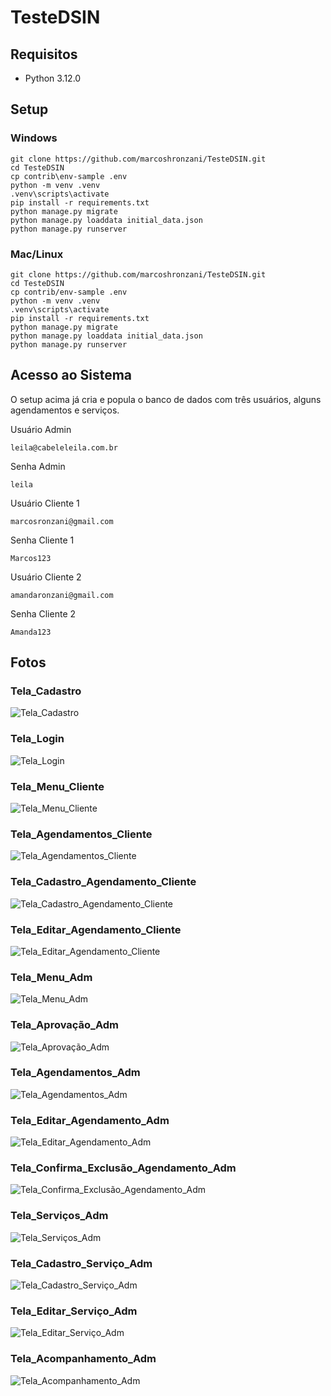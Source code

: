 # TesteDSIN

## Requisitos
- Python 3.12.0

## Setup
### Windows
``` 
git clone https://github.com/marcoshronzani/TesteDSIN.git
cd TesteDSIN
cp contrib\env-sample .env
python -m venv .venv
.venv\scripts\activate
pip install -r requirements.txt
python manage.py migrate
python manage.py loaddata initial_data.json
python manage.py runserver
```
### Mac/Linux
``` 
git clone https://github.com/marcoshronzani/TesteDSIN.git
cd TesteDSIN
cp contrib/env-sample .env
python -m venv .venv
.venv\scripts\activate
pip install -r requirements.txt
python manage.py migrate
python manage.py loaddata initial_data.json
python manage.py runserver
```
## Acesso ao Sistema

O setup acima já cria e popula o banco de dados com três usuários, alguns agendamentos e serviços.

Usuário Admin
````
leila@cabeleleila.com.br
````
Senha Admin
````
leila
````

Usuário Cliente 1
````
marcosronzani@gmail.com
````
Senha Cliente 1
````
Marcos123
````

Usuário Cliente 2
````
amandaronzani@gmail.com
````
Senha Cliente 2
````
Amanda123
````

## Fotos
### Tela_Cadastro
![Tela_Cadastro](./FOTOS_SISTEMA/01-Tela_Cadastro.png "Tela_Cadastro")

### Tela_Login
![Tela_Login](./FOTOS_SISTEMA/02-Tela_Login.png "Tela_Login")

### Tela_Menu_Cliente
![Tela_Menu_Cliente](./FOTOS_SISTEMA/03-Tela_Menu_Cliente.png "Tela_Menu_Cliente")

### Tela_Agendamentos_Cliente
![Tela_Agendamentos_Cliente](./FOTOS_SISTEMA/04-Tela_Agendamentos_Cliente.png "Tela_Agendamentos_Cliente")

### Tela_Cadastro_Agendamento_Cliente
![Tela_Cadastro_Agendamento_Cliente](./FOTOS_SISTEMA/05-Tela_Cadastro_Agendamento_Cliente.png "Tela_Cadastro_Agendamento_Cliente")

### Tela_Editar_Agendamento_Cliente
![Tela_Editar_Agendamento_Cliente](./FOTOS_SISTEMA/06-Tela_Editar_Agendamento_Cliente.png "Tela_Editar_Agendamento_Cliente")

### Tela_Menu_Adm
![Tela_Menu_Adm](./FOTOS_SISTEMA/10-Tela_Menu_Adm.png "Tela_Menu_Adm")

### Tela_Aprovação_Adm
![Tela_Aprovação_Adm](./FOTOS_SISTEMA/11-Tela_Aprovação_Adm.png "Tela_Aprovação_Adm")

### Tela_Agendamentos_Adm
![Tela_Agendamentos_Adm](./FOTOS_SISTEMA/12-Tela_Agendamentos_Adm.png "Tela_Agendamentos_Adm")

### Tela_Editar_Agendamento_Adm
![Tela_Editar_Agendamento_Adm](./FOTOS_SISTEMA/13-Tela_Editar_Agendamento_Adm.png "Tela_Editar_Agendamento_Adm")

### Tela_Confirma_Exclusão_Agendamento_Adm
![Tela_Confirma_Exclusão_Agendamento_Adm](./FOTOS_SISTEMA/14-Tela_Confirma_Exclusão_Agendamento_Adm.png "Tela_Confirma_Exclusão_Agendamento_Adm")

### Tela_Serviços_Adm
![Tela_Serviços_Adm](./FOTOS_SISTEMA/15-Tela_Serviços_Adm.png "Tela_Serviços_Adm")

### Tela_Cadastro_Serviço_Adm
![Tela_Cadastro_Serviço_Adm](./FOTOS_SISTEMA/16-Tela_Cadastro_Serviço_Adm.png "Tela_Cadastro_Serviço_Adm")

### Tela_Editar_Serviço_Adm
![Tela_Editar_Serviço_Adm](./FOTOS_SISTEMA/17-Tela_Editar_Serviço_Adm.png "Tela_Editar_Serviço_Adm")

### Tela_Acompanhamento_Adm
![Tela_Acompanhamento_Adm](./FOTOS_SISTEMA/18-Tela_Acompanhamento_Adm.png "Tela_Acompanhamento_Adm")